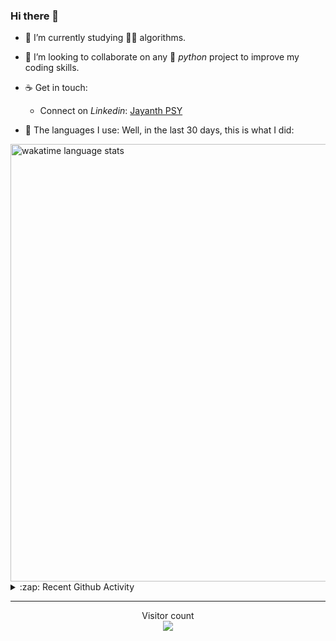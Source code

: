 ### Hi there 👋

- 🌱 I’m currently studying 🏇🏼  algorithms.

- 👯 I’m looking to collaborate on any :snake: *python* project to improve my coding skills.

- ☕ Get in touch:
  +  Connect on *Linkedin*: [Jayanth PSY](https://www.linkedin.com/in/jayanth-p-b3924812a/)

<!--- ⚡ Fun fact: *Python* is older than *C++* and *Java*. -->

- :memo: The languages I use: Well, in the last 30 days, this is what I did:

<img src="https://wakatime.com/share/@j_tesla/4d0b7d1e-6b31-4b03-accf-374d3ed5433f.png" alt="wakatime language stats" width="700"/>

<details>
  <summary>:zap: Recent Github Activity</summary>
  
<!--START_SECTION:activity-->
1. ❌ Closed PR [#18](https://github.com/j-tesla/tic-tac-toe/pull/18) in [j-tesla/tic-tac-toe](https://github.com/j-tesla/tic-tac-toe)
2. 🗣 Commented on [#16](https://github.com/j-tesla/tic-tac-toe/issues/16) in [j-tesla/tic-tac-toe](https://github.com/j-tesla/tic-tac-toe)
3. 🎉 Merged PR [#16](https://github.com/j-tesla/tic-tac-toe/pull/16) in [j-tesla/tic-tac-toe](https://github.com/j-tesla/tic-tac-toe)
4. 🗣 Commented on [#18](https://github.com/kossiitkgp/kwoc-stats-api/issues/18) in [kossiitkgp/kwoc-stats-api](https://github.com/kossiitkgp/kwoc-stats-api)
5. 🗣 Commented on [#14](https://github.com/kossiitkgp/kwoc-stats-api/issues/14) in [kossiitkgp/kwoc-stats-api](https://github.com/kossiitkgp/kwoc-stats-api)
<!--END_SECTION:activity-->

</details>

-----

<p align="center"> 
  Visitor count<br>
  <img src="https://profile-counter.glitch.me/j-tesla/count.svg" />
</p>












<!--
**j-tesla/j-tesla** is a ✨ _special_ ✨ repository because its `README.md` (this file) appears on your GitHub profile.

Here are some ideas to get you started:

- 🔭 I’m currently working on ...
- 🌱 I’m currently learning ...
- 👯 I’m looking to collaborate on ...
- 🤔 I’m looking for help with ...
- 💬 Ask me about ...
- 📫 How to reach me: ...
- 😄 Pronouns: ...
- ⚡ Fun fact: ...
-->

